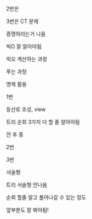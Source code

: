 2번은 

3번은 CT 문제

증명하라는거 나옴

빅O 잘 알아야됨

빅오 계산하는 과정

푸는 과정

명제 활용



1번 

등산로 조성, view



트리 순회 3가지 다 할 줄 알아야됨

전 후 중



2번



3번

서술형

트리 서술형 안나옴

순회 할줄 알고 풀어나갈 수 있는 정도



앞부분도 잘 봐야됨!

